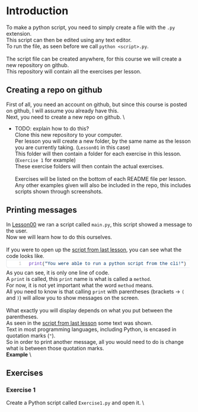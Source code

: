 # Introduction

To make a python script, you need to simply create a file with the `.py` extension. \
This script can then be edited using any text editor. \
To run the file, as seen before we call `python <script>.py`. \
\
The script file can be created anywhere, for this course we will create a new repository on github. \
This repository will contain all the exercises per lesson.


## Creating a repo on github

First of all, you need an account on github, but since this course is posted on github, I will assume you already have this. \
Next, you need to create a new repo on github. \
 - TODO: explain how to do this?
\
Clone this new repository to your computer. \
Per lesson you will create a new folder, by the same name as the lesson you are currently taking. (`Lesson01` in this case) \
This folder will then contain a folder for each exercise in this lesson. (`Exercise 1` for example) \
These exercise folders will then contain the actual exercises. \
\
Exercises will be listed on the bottom of each README file per lesson. \
Any other examples given will also be included in the repo, this includes scripts shown through screenshots.

## Printing messages

In [Lesson00](../Lesson00/) we ran a script called `main.py`, this script showed a message to the user. \
Now we will learn how to do this ourselves. \
\
If you were to open up the [script from last lesson](../Lesson00/main.py), you can see what the code looks like. \
![alt text](Resources/Lesson00Script.png "Lesson00 main script")
\
As you can see, it is only one line of code. \
A `print` is called, this `print` name is what is called a `method`. \
For now, it is not yet important what the word `method` means. \
All you need to know is that calling `print` with parentheses (brackets -> `(` and `)`) will allow you to show messages on the screen. \
\
What exactly you will display depends on what you put between the parentheses. \
As seen in the [script from last lesson](../Lesson00/main.py) some text was shown. \
Text in most programming languages, including Python, is encased in quotation marks (`"`). \
So in order to print another message, all you would need to do is change what is between those quotation marks. \
**Example** \


## Exercises
### Exercise 1

Create a Python script called `Exercise1.py` and open it. \

